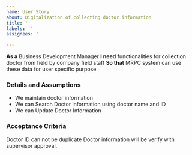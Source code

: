 ```yaml
---
name: User Story
about: Digitalization of collecting doctor information
title: ''
labels: ''
assignees: ''

---
```


**As a**  Business Development Manager
 **I need**  functionalities  for collection doctor from field by company field staff
 **So that**  MRPC system can use these data  for user specific purpose
   
 ### Details and Assumptions
* We maintain doctor information 
* We can Search Doctor information using  doctor name and ID
* We can Update Doctor Information

   
 ### Acceptance Criteria  
   
 Doctor ID can not be duplicate
 Doctor information will be verify  with supervisor approval.
